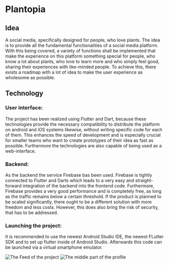 # Plantopia

## Idea

A social media, specifically designed for people, who love plants.
The idea is to provide all the fundamental functionalities of a social
media platform. With this being covered, a variety of functions shall be
implemented that make the experience on this platform something special
for people, who know a lot about plants, who love to learn more and who
simply feel good, sharing their experiences with like-minded people.
To achieve this, there exists a roadmap with a lot of idea to make the
user experience as wholesome as possible.

## Technology

### User interface:
The project has been realized using Flutter and Dart, because these
technologies provide the necessary compatibility to distribute the
platform on android and iOS systems likewise, without writing specific
code for each of them. This enhances the speed of development and is
especially crucial for smaller teams who want to create prototypes of their
idea as fast as possible. Furthermore the technologies are also capable of
being used as a web-interface.

### Backend:
As the backend the service Firebase bas been used. Firebase is tightly connected
to Flutter and Darts which leads to a very easy and straight-forward integration
of the backend into the frontend code. Furthermore, Firebase provides a very good
performance and is completely free, as long as the traffic remains below a certain
threshold. If the product is planned to be scaled significantly, there ought to
be a different solution with more freedom and less costs. However, this does also
bring the risk of security, that has to be addressed.

### Launching the project:
It is recommended to use the newest Android Studio IDE, the newest FLutter SDK and to
set up flutter inside of Android Studio. Afterwards this code can be launched via a
virtual smartphone emulator.

![The Feed of the project](https://github.com/Gauerdia/plantopia/blob/master/readme_content/screenshot_feed.png?raw=true)
![The middle part of the profile](https://github.com/Gauerdia/plantopia/blob/master/readme_content/screenshot_profile.png?raw=true)